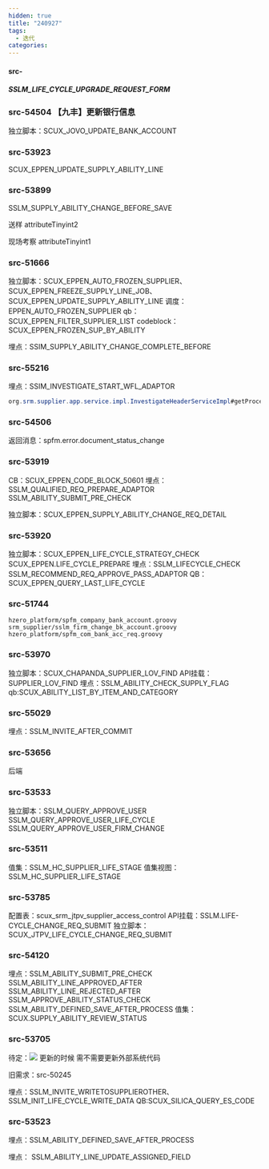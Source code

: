 ```yaml
---
hidden: true
title: "240927"
tags:
  - 迭代
categories:
---
```


####  src-

##### SSLM_LIFE_CYCLE_UPGRADE_REQUEST_FORM

### src-54504 【九丰】更新银行信息


独立脚本：SCUX_JOVO_UPDATE_BANK_ACCOUNT




### src-53923

SCUX_EPPEN_UPDATE_SUPPLY_ABILITY_LINE

### src-53899

SSLM_SUPPLY_ABILITY_CHANGE_BEFORE_SAVE

送样  attributeTinyint2


现场考察  attributeTinyint1

### src-51666

独立脚本：SCUX_EPPEN_AUTO_FROZEN_SUPPLIER、SCUX_EPPEN_FREEZE_SUPPLY_LINE_JOB、SCUX_EPPEN_UPDATE_SUPPLY_ABILITY_LINE
调度：EPPEN_AUTO_FROZEN_SUPPLIER
qb：SCUX_EPPEN_FILTER_SUPPLIER_LIST
codeblock：SCUX_EPPEN_FROZEN_SUP_BY_ABILITY

埋点：SSIM_SUPPLY_ABILITY_CHANGE_COMPLETE_BEFORE

### src-55216

埋点：SSIM_INVESTIGATE_START_WFL_ADAPTOR
```java
org.srm.supplier.app.service.impl.InvestigateHeaderServiceImpl#getProcessStartDTO
```

### src-54506

返回消息：spfm.error.document_status_change

### src-53919

CB：SCUX_EPPEN_CODE_BLOCK_50601
埋点：SSLM_QUALIFIED_REQ_PREPARE_ADAPTOR
SSLM_ABILITY_SUBMIT_PRE_CHECK

独立脚本：SCUX_EPPEN_SUPPLY_ABILITY_CHANGE_REQ_DETAIL
### src-53920

独立脚本：SCUX_EPPEN_LIFE_CYCLE_STRATEGY_CHECK
SCUX_EPPEN.LIFE_CYCLE_PREPARE 
埋点：SSLM_LIFECYCLE_CHECK
SSLM_RECOMMEND_REQ_APPROVE_PASS_ADAPTOR
QB：SCUX_EPPEN_QUERY_LAST_LIFE_CYCLE

### src-51744

```
hzero_platform/spfm_company_bank_account.groovy
srm_supplier/sslm_firm_change_bk_account.groovy
hzero_platform/spfm_com_bank_acc_req.groovy

```

### src-53970

独立脚本：SCUX_CHAPANDA_SUPPLIER_LOV_FIND
API挂载：SUPPLIER_LOV_FIND
埋点：SSLM_ABILITY_CHECK_SUPPLY_FLAG
qb:SCUX_ABILITY_LIST_BY_ITEM_AND_CATEGORY

### src-55029

埋点：SSLM_INVITE_AFTER_COMMIT

### src-53656

后端

### src-53533

独立脚本：SSLM_QUERY_APPROVE_USER
SSLM_QUERY_APPROVE_USER_LIFE_CYCLE
SSLM_QUERY_APPROVE_USER_FIRM_CHANGE

### src-53511
值集：SSLM_HC_SUPPLIER_LIFE_STAGE
值集视图：SSLM_HC_SUPPLIER_LIFE_STAGE

### src-53785

配置表：scux_srm_jtpv_supplier_access_control
API挂载：SSLM.LIFE-CYCLE_CHANGE_REQ_SUBMIT
独立脚本：SCUX_JTPV_LIFE_CYCLE_CHANGE_REQ_SUBMIT

### src-54120

埋点：SSLM_ABILITY_SUBMIT_PRE_CHECK
SSLM_ABILITY_LINE_APPROVED_AFTER
SSLM_ABILITY_LINE_REJECTED_AFTER
SSLM_APPROVE_ABILITY_STATUS_CHECK
SSLM_ABILITY_DEFINED_SAVE_AFTER_PROCESS
值集：SCUX.SUPPLY_ABILITY_REVIEW_STATUS



### src-53705

待定：![](https://s3.bmp.ovh/imgs/2024/08/30/93ca046886737241.png)
更新的时候  需不需要更新外部系统代码

旧需求：src-50245

埋点：SSLM_INVITE_WRITETOSUPPLIEROTHER、SSLM_INIT_LIFE_CYCLE_WRITE_DATA
QB:SCUX_SILICA_QUERY_ES_CODE

### src-53523

埋点：SSLM_ABILITY_DEFINED_SAVE_AFTER_PROCESS


埋点： SSLM_ABILITY_LINE_UPDATE_ASSIGNED_FIELD  
